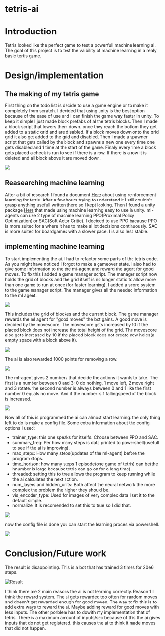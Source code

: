 # tetris-ai

# Introduction
Tetris looked like the perfect game to test a powerfull machine learning ai. The goal of this project is to test the vaibility of machine learning in a realy basic tertis game.

# Design/implementation
## The making of my tetris game
First thing on the todo list is decide to use a game engine or to make it completely from scratch. I decided that using unity is the best option because of the ease of use and I can finish the game way faster in unity. To keep it simple I just made block prefabs of al the tetris blocks. Then I made a block script that lowers them down. once they reach the bottom they get added to a static grid and are disabled. If a block moves down onto the grid grid it also get added to the grid and disabled. Then I made a spawner script that gets called by the block and spawns a new one every time one gets disabled and 1 time at the start of the game. Finaly every time a block gets placed a check is run to see if there is a row. If there is a row it is deleted and all block above it are moved down.

![](/Images/tetrisWorks.gif)  

## Reasearching machine learning
After a bit of research I found a document [Here](https://melax.github.io/tetris/tetris.html) about using reinforcement learning for tetris. After a few hours trying to understand it I still couldn't grasp anything usefull written there so I kept looking. Then I found a unity package [Here](https://github.com/Unity-Technologies/ml-agents) that made using machine learning easy to use in unity. ml-agents can use 2 type of machine learning PPO(Proximal Policy Optimization) or SAC(Soft Actor Critic). I decided to use PPO 
bacause PPO is more suited for a where it has to make al lot decisions continuously. SAC is more suited for boardgames with a slower pace. I is also less stable.

## implementing machine learning
To start implementing the ai. I had to refactor some parts of the tetris code. As you might have noticed I forgot to make a gameover state. I also had to give some information to the the ml-agent and reward the agent for good moves. To fix this I added a game manager script. The manager script now holds the grid of blocks and the grid itself is no longer static to allow more than one game to run at once (for faster learning). I added a score system to the game manager script. The manager gives all the needed information to the ml agent.

![](/Images/AIObservatiobs.png)  

This includes the grid of blockes and the current block. The game manager rewards the ml agent for "good moves" the bot gains. A good move is decided by the movescore. The movescore gets increased by 10 if the placed block does not increase the total height of the grid. The movescore also gets increased by 10 if the placed block does not create new holes(a empty space with a block above it).

![](/Images/blockReward.png) 

The ai is also rewarded 1000 points for removing a row.

![](/Images/AIrewardRow.png)

The ml-agent gives 2 numbers that decide the actions it wants to take. The first is a number between 0 and 3: 0 do nothing, 1 move left, 2 move right and 3 rotate. the second number is always between 0 and 1 like the first number 0 equals no move. And if the number is 1 fallingspeed of the block is increased.

![](/Images/agentMovement.png)

Now all of this is programmed the ai can almost start learning. the only thing left to do is make a config file.
Some extra information about the config options I used:
* trainer_type: this one speaks for itselfs. Choose between PPO and SAC.
* summary_freq: Per how many steps is data printed to powershell(usefull to see if the ai is improving).
* max_steps: How many steps(updates of the ml-agent) before the program stops.
* time_horizon: how many steps 1 episode(one game of tetris) can be(the hnumber is large because tetris can go on for a long time).
* threaded: setting this to true allows the program to keep running while the ai calculates the next action.
* num_layers and hidden_units: Both affect the neural network the more complex the problem the higher they should be.
* vis_encoder_type: Used for images of very complex data I set it to the default simple.
* normalize: It is recomended to set this to true so I did that.

![](/Images/config.png)

now the config file is done you can start the learning proces via powershell.

![](/Images/startTraining.png)

# Conclusion/Future work
The result is disappointing. This is a bot that has trained 3 times for 20e6 steps.

 ![Result](/Images/aiNotSmart.gif)
 
 I think there are 2 main reasons the ai is not learning correctly. Reason 1 I think the reward system. The ai gets rewarded too often for random moves and doesn't get rewarded enough for good moves. The way to fix this is to add extra ways to reward the ai. Maybe adding reward for good moves with less inputs. The other porblem has to dowith my implementation that of tetris. There is a maximum amount of inputs/sec because of this the ai gives inputs that do not get registered. this causes the ai to think it made moves that did not happen.
